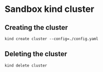 # Sandbox kind cluster

## Creating the cluster

```
kind create cluster --config=./config.yaml
```

## Deleting the cluster

```
kind delete cluster
```
